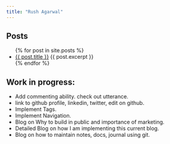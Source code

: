 ```yaml
---
title: "Rush Agarwal"
---
```


## Posts

<ul>
  {% for post in site.posts %}
    <li>
      <a href="{{ post.url }}">{{ post.title }}</a>
      {{ post.excerpt }}
    </li>
  {% endfor %}
</ul>

## Work in progress:

- Add commenting ability. check out utterance.
- link to github profile, linkedin, twitter, edit on github. 
- Implement Tags.
- Implement Navigation.
- Blog on Why to build in public and importance of marketing.
- Detailed Blog on how I am implementing this current blog.
- Blog on how to maintain notes, docs, journal using git.